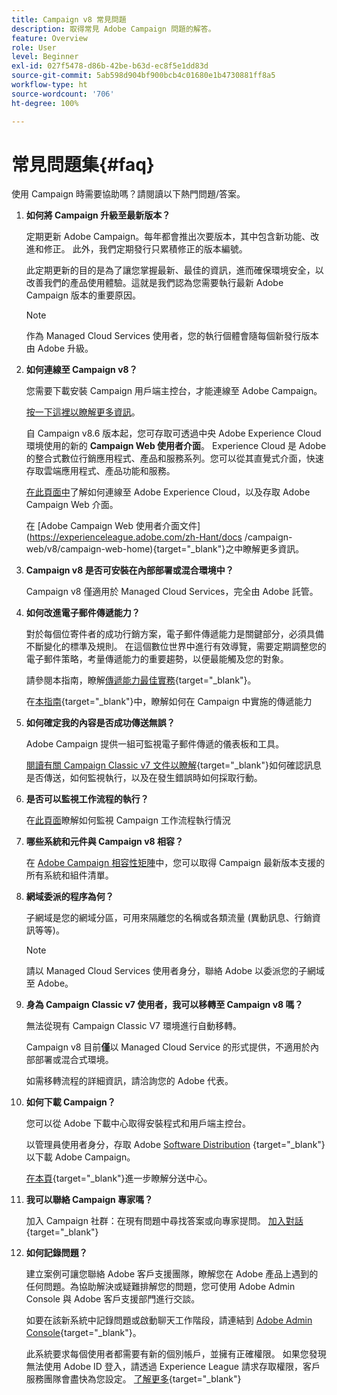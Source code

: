```yaml
---
title: Campaign v8 常見問題
description: 取得常見 Adobe Campaign 問題的解答。
feature: Overview
role: User
level: Beginner
exl-id: 027f5478-d86b-42be-b63d-ec8f5e1dd83d
source-git-commit: 5ab598d904bf900bcb4c01680e1b4730881ff8a5
workflow-type: ht
source-wordcount: '706'
ht-degree: 100%

---
```


# 常見問題集{#faq}

使用 Campaign 時需要協助嗎？請閱讀以下熱門問題/答案。

1. **如何將 Campaign 升級至最新版本？**

   定期更新 Adobe Campaign。每年都會推出次要版本，其中包含新功能、改進和修正。 此外，我們定期發行只累積修正的版本編號。

   此定期更新的目的是為了讓您掌握最新、最佳的資訊，進而確保環境安全，以改善我們的產品使用體驗。這就是我們認為您需要執行最新 Adobe Campaign 版本的重要原因。

   >[!NOTE]
   >
   >作為 Managed Cloud Services 使用者，您的執行個體會隨每個新發行版本由 Adobe 升級。

1. **如何連線至 Campaign v8？**

   您需要下載安裝 Campaign 用戶端主控台，才能連線至 Adobe Campaign。

   [按一下這裡以瞭解更多資訊](connect.md)。

   自 Campaign v8.6 版本起，您可存取可透過中央 Adobe Experience Cloud 環境使用的新的 **Campaign Web 使用者介面**。 Experience Cloud 是 Adobe 的整合式數位行銷應用程式、產品和服務系列。您可以從其直覺式介面，快速存取雲端應用程式、產品功能和服務。

   [在此頁面中](campaign-ui.md#ac-web-ui)了解如何連線至 Adobe Experience Cloud，以及存取 Adobe Campaign Web 介面。

   在 [Adobe Campaign Web 使用者介面文件](https://experienceleague.adobe.com/zh-Hant/docs /campaign-web/v8/campaign-web-home){target="_blank"}之中瞭解更多資訊。
1. **Campaign v8 是否可安裝在內部部署或混合環境中？**

   Campaign v8 僅適用於 Managed Cloud Services，完全由 Adobe 託管。

1. **如何改進電子郵件傳遞能力？**

   對於每個位寄件者的成功行銷方案，電子郵件傳遞能力是關鍵部分，必須具備不斷變化的標準及規則。 在這個數位世界中進行有效導覽，需要定期調整您的電子郵件策略，考量傳遞能力的重要趨勢，以便最能觸及您的對象。

   請參閱本指南，瞭解[傳遞能力最佳實務](https://experienceleague.adobe.com/docs/deliverability-learn/deliverability-best-practice-guide/introduction.html?lang=zh-Hant){target="_blank"}。

   在[本指南](https://experienceleague.adobe.com/docs/deliverability-learn/deliverability-best-practice-guide/additional-resources/general-resources.html?lang=zh-Hant){target="_blank"}中，瞭解如何在 Campaign 中實施的傳遞能力

1. **如何確定我的內容是否成功傳送無誤？**

   Adobe Campaign 提供一組可監視電子郵件傳遞的儀表板和工具。

   [閱讀有關 Campaign Classic v7 文件以瞭解](https://experienceleague.adobe.com/docs/campaign-classic/using/sending-messages/monitoring-deliveries/about-delivery-monitoring.html?lang=zh-Hant){target="_blank"}如何確認訊息是否傳送，如何監視執行，以及在發生錯誤時如何採取行動。

1. **是否可以監視工作流程的執行？**

   在[此頁面](https://experienceleague.adobe.com/docs/campaign/automation/workflows/executing-a-workflow/start-a-workflow.html?lang=zh-Hant)瞭解如何監視 Campaign 工作流程執行情況

1. **哪些系統和元件與 Campaign v8 相容？**

   在 [Adobe Campaign 相容性矩陣](compatibility-matrix.md)中，您可以取得 Campaign 最新版本支援的所有系統和組件清單。

1. **網域委派的程序為何？**

   子網域是您的網域分區，可用來隔離您的名稱或各類流量 (異動訊息、行銷資訊等等)。

   >[!NOTE]
   >
   >請以 Managed Cloud Services 使用者身分，聯絡 Adobe 以委派您的子網域至 Adobe。

1. **身為 Campaign Classic v7 使用者，我可以移轉至 Campaign v8 嗎？**

   無法從現有 Campaign Classic V7 環境進行自動移轉。

   Campaign v8 目前&#x200B;**僅**&#x200B;以 Managed Cloud Service 的形式提供，不適用於內部部署或混合式環境。 

   如需移轉流程的詳細資訊，請洽詢您的 Adobe 代表。

1. **如何下載 Campaign？**

   您可以從 Adobe 下載中心取得安裝程式和用戶端主控台。

   以管理員使用者身分，存取 Adobe [Software Distribution](https://experience.adobe.com/#/downloads/content/software-distribution/en/campaign.html) {target="_blank"} 以下載 Adobe Campaign。

   [在本頁](https://experienceleague.adobe.com/docs/experience-cloud/software-distribution/home.html?lang=zh-Hant){target="_blank"}進一步瞭解分送中心。

1. **我可以聯絡 Campaign 專家嗎？**

   加入 Campaign 社群：在現有問題中尋找答案或向專家提問。 [加入對話](https://experienceleaguecommunities.adobe.com/t5/adobe-campaign-classic/ct-p/adobe-campaign-classic-community){target="_blank"}


1. **如何記錄問題？**

   建立案例可讓您聯絡 Adobe 客戶支援團隊，瞭解您在 Adobe 產品上遇到的任何問題。為協助解決或疑難排解您的問題，您可使用 Adobe Admin Console 與 Adobe 客戶支援部門進行交談。

   如要在該新系統中記錄問題或啟動聊天工作階段，請連結到 [Adobe Admin Console](https://adminConsole.adobe.com/overview){target="_blank"}。

   此系統要求每個使用者都需要有新的個別帳戶，並擁有正確權限。 如果您發現無法使用 Adobe ID 登入，請透過 Experience League 請求存取權限，客戶服務團隊會盡快為您設定。 [了解更多](https://helpx.adobe.com/tw/enterprise/admin-guide.html/enterprise/using/support-for-experience-cloud.ug.html){target="_blank"}
